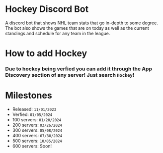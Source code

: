 # Hockey Discord Bot

A discord bot that shows NHL team stats that go in-depth to some degree. The bot also shows the games that are on today as well as the current standings and schedule for any team in the league.


# How to add Hockey
### Due to hockey being verfied you can add it through the App Discovery section of any server! Just search `Hockey`!


# Milestones
- Released: `11/01/2023`
- Verfied: `01/05/2024`
- 100 servers: `01/20/2024`
- 200 servers: `03/26/2024`
- 300 servers: `05/08/2024`
- 400 servers: `07/30/2024`
- 500 servers: `10/05/2024`
- 600 servers: Soon!
